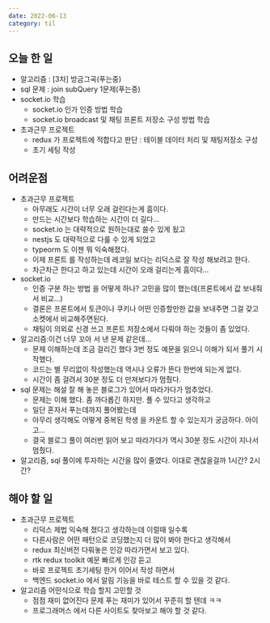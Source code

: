 ```yaml
---
date: 2022-06-13
category: til
---
```


## 오늘 한 일

- 알고리즘 : [3차] 방금그곡(푸는중)
- sql 문제 : join subQuery 1문제(푸는중)
- socket.io 학습
  - socket.io 인가 인증 방법 학습
  - socket.io broadcast 및 채팅 프론트 저장소 구성 방법 학습
- 초과근무 프로젝트
  - redux 가 프로젝트에 적합다고 판단 : 테이블 데이터 처리 및 채팅저장소 구성
  - 초기 세팅 작성

## 어려운점

- 초과근무 프로젝트
  - 아무래도 시간이 너무 오래 걸린다는게 흠이다.
  - 만드는 시간보다 학습하는 시간이 더 길다...
  - socket.io 는 대략적으로 원하는대로 쓸수 있게 됬고
  - nestjs 도 대략적으로 다룰 수 있게 되었고
  - typeorm 도 이젠 뭐 익숙해졌다.
  - 이제 프론트 를 작성하는데 레코일 보다는 리덕스로 잘 작성 해보려고 한다.
  - 차근차근 한다고 하고 있는데 시간이 오래 걸리는게 흠이다...
- socket.io
  - 인증 구분 하는 방법 을 어떻게 하나? 고민을 많이 했는데(프론트에서 값 보내줘서 비교...)
  - 결론은 프론트에서 토큰이나 쿠키나 어떤 인증할만한 값을 보내주면 그걸 갖고 소켓에서 비교해주면된다.
  - 채팅이 의외로 신경 쓰고 프론트 저장소에서 다뤄야 하는 것들이 좀 있었다.
- 알고리즘:이건 너무 꼬아 서 낸 문제 같은데...
  - 문제 이해하는데 조금 걸리긴 했다 3번 정도 예문을 읽으니 이해가 되서 풀기 시작했다.
  - 코드는 별 무리없이 작성했는데 역시나 오류가 뜬다 한번에 되는게 없다.
  - 시간이 좀 걸려서 30분 정도 더 만져보다가 멈췄다.
- sql 문제는 해설 잘 해 놓은 블로그가 있어서 따라가다가 멈추었다.
  - 문제는 이해 했다. 좀 까다롭긴 하지만. 풀 수 있다고 생각하고
  - 일단 혼자서 푸는데까지 풀어봤는데
  - 아무리 생각해도 어떻게 중복된 학생 을 카운트 할 수 있는지가 궁금하다. 아이고...
  - 결국 블로그 풀이 여러번 읽어 보고 따라가다가 역시 30분 정도 시간이 지나서 멈췄다.
- 알고리즘, sql 풀이에 투자하는 시간을 많이 줄였다. 이대로 괜찮을걸까 1시간? 2시간?

## 해야 할 일

- 초과근무 프로젝트
  - 리덕스 제법 익숙해 졌다고 생각하는데 이럴때 일수록
  - 다른사람은 어떤 패턴으로 코딩했는지 더 많이 봐야 한다고 생각해서
  - redux 최신버전 다뤄놓은 인강 따라가면서 보고 있다.
  - rtk redux toolkit 예문 빠르게 인강 듣고
  - 바로 프로젝트 초기세팅 한거 이어서 작성 하면서
  - 백엔드 socket.io 에서 알림 기능을 바로 테스트 할 수 있을 것 같다.
- 알고리즘 어떤식으로 학습 할지 고민할 것
  - 점점 재미 없어진다 문제 푸는 재미가 있어서 꾸준히 할 텐데 ㅋㅋ
  - 프로그래머스 에서 다른 사이트도 찾아보고 해야 할 것 같다.
